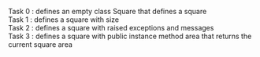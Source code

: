 Task 0 : defines an empty class Square that defines a square  
Task 1 : defines a square with size  
Task 2 : defines a square with raised exceptions and messages  
Task 3 : defines a square with public instance method area that returns the current square area  
